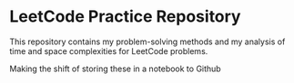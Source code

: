 # LeetCode Practice Repository

This repository contains my problem-solving methods and my analysis of time and space complexities for LeetCode problems. 

Making the shift of storing these in a notebook to Github

